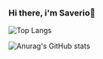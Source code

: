 ### Hi there, i'm Saverio👋
![Top Langs](https://github-readme-stats.vercel.app/api/top-langs/?username=Ranchoo28&layout=compact&theme=merko)


![Anurag's GitHub stats](https://github-readme-stats.vercel.app/api?username=Ranchoo28&show_icons=true&theme=merko)
